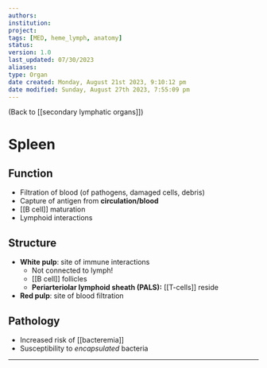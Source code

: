 ```yaml
---
authors: 
institution: 
project: 
tags: [MED, heme_lymph, anatomy]
status: 
version: 1.0
last_updated: 07/30/2023
aliases: 
type: Organ
date created: Monday, August 21st 2023, 9:10:12 pm
date modified: Sunday, August 27th 2023, 7:55:09 pm
---
```


(Back to [[secondary lymphatic organs]])

# Spleen

## Function
- Filtration of blood (of pathogens, damaged cells, debris)
- Capture of antigen from **circulation/blood**
- [[B cell]] maturation
- Lymphoid interactions

## Structure
- **White pulp**: site of immune interactions
	- Not connected to lymph!
	- [[B cell]] follicles
	- **Periarteriolar lymphoid sheath (PALS):** [[T-cells]] reside
- **Red pulp**: site of blood filtration

## Pathology
- Increased risk of [[bacteremia]]
- Susceptibility to _encapsulated_ bacteria

---
